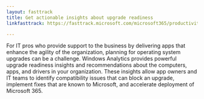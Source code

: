 ```yaml
---
layout: fasttrack
title: Get actionable insights about upgrade readiness
linkfasttrack: https://fasttrack.microsoft.com/microsoft365/productivitylibrary/Get-actionable-insights-about-upgrade-readiness 

---
```

For IT pros who provide support to the business by delivering apps that enhance the agility of the organization, planning for operating system upgrades can be a challenge. Windows Analytics provides powerful upgrade readiness insights and recommendations about the computers, apps, and drivers in your organization. These insights allow app owners and IT teams to identify compatibility issues that can block an upgrade, implement fixes that are known to Microsoft, and accelerate deployment of Microsoft 365.